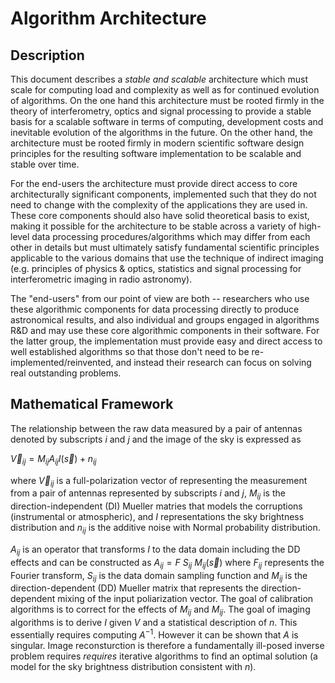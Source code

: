 # Algorithm Architecture
## Description

This document describes a _stable and scalable_ architecture which
must scale for computing load and complexity as well as for continued
evolution of algorithms.  On the one hand this architecture must be
rooted firmly in the theory of interferometry, optics and signal
processing to provide a stable basis for a scalable software in terms
of computing, development costs and inevitable evolution of the
algorithms in the future.  On the other hand, the architecture must be
rooted firmly in modern scientific software design principles for the
resulting software implementation to be scalable and stable over time.

For the end-users the architecture must provide direct access to core
architecturally significant components, implemented such that they do
not need to change with the complexity of the applications they are
used in.  These core components should also have solid theoretical
basis to exist, making it possible for the architecture to be stable
across a variety of high-level data processing procedures/algorithms
which may differ from each other in details but must ultimately
satisfy fundamental scientific principles applicable to the various
domains that use the technique of indirect imaging (e.g. principles of
physics & optics, statistics and signal processing for interferometric
imaging in radio astronomy).

The "end-users" from our point of view are both -- researchers who use
these algorithmic components for data processing directly to produce
astronomical results, and also individual and groups engaged in
algorithms R&D and may use these core algorithmic components in their
software.  For the latter group, the implementation must provide easy
and direct access to well established algorithms so that those don't
need to be re-implemented/reinvented, and instead their research can
focus on solving real outstanding problems.

## Mathematical Framework

The relationship between the raw data measured by a pair of antennas
denoted by subscripts $i$ and $j$ and the image of the sky is
expressed as

$\vec V_{ij} = M_{ij} A_{ij} I( \vec s ) + n_{ij}$
 

where $\vec V_{ij}$ is a full-polarization vector of representing the
measurement from a pair of antennas represented by subscripts $i$ and $j$, $M_{ij}$ is the direction-independent (DI) Mueller matries that models the corruptions (instrumental or atmospheric), and $I$ representations the sky brightness distribution and $n_{ij}$ is the additive noise with Normal probability distribution.  

$A_{ij}$ is an operator that transforms $I$ to the data domain including the DD effects and can be constructed as $A_{ij}=F~S_{ij}~M_{ij}(\vec s)$ where $F_{ij}$ represents the Fourier transform, $S_{ij}$ is the data domain sampling function and $M_{ij}$ is the direction-dependent (DD) Mueller matrix that represents the direction-dependent mixing of the input poliarization vector.  The goal of calibration algorithms is to correct for the effects of $M_{ij}$ and $M_{ij}$. The goal of imaging algorithms is to derive $I$ given $V$ and a statistical description of $n$.  This essentially requires computing $A^{-1}$. However it can be shown that $A$ is singular. Image reconsturction is therefore a fundamentally ill-posed inverse problem requires _requires_ iterative algorithms to find an optimal solution (a model for the sky brightness distribution consistent with
$n$).
